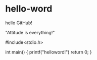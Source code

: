 # hello-word
hello GitHub!

"Attitude is everything!"

#include<stdio.h>

int main()
{
    printf("helloword!")
    return 0;
}
